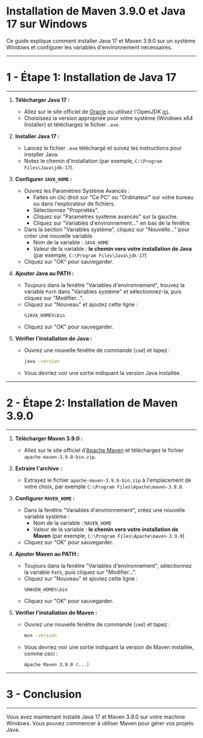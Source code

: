 # Installation de Maven 3.9.0 et Java 17 sur Windows

Ce guide explique comment installer Java 17 et Maven 3.9.0 sur un système Windows et configurer les variables d'environnement nécessaires.

----
# 1 - Étape 1: Installation de Java 17
----

1. **Télécharger Java 17 :**
   - Allez sur le site officiel de [Oracle](https://www.oracle.com/java/technologies/javase-jdk17-downloads.html) ou utilisez l'OpenJDK [ici](https://jdk.java.net/17/).
   - Choisissez la version appropriée pour votre système (Windows x64 Installer) et téléchargez le fichier `.exe`.

2. **Installer Java 17 :**
   - Lancez le fichier `.exe` téléchargé et suivez les instructions pour installer Java.
   - Notez le chemin d'installation (par exemple, `C:\Program Files\Java\jdk-17`).

3. **Configurer `JAVA_HOME` :**
   - Ouvrez les Paramètres Système Avancés :
     - Faites un clic droit sur "Ce PC" ou "Ordinateur" sur votre bureau ou dans l'explorateur de fichiers.
     - Sélectionnez "Propriétés".
     - Cliquez sur "Paramètres système avancés" sur la gauche.
     - Cliquez sur "Variables d'environnement..." en bas de la fenêtre.
   - Dans la section "Variables système", cliquez sur "Nouvelle..." pour créer une nouvelle variable.
     - Nom de la variable : `JAVA_HOME`
     - Valeur de la variable : **le chemin vers votre installation de Java** (par exemple, `C:\Program Files\Java\jdk-17`)
   - Cliquez sur "OK" pour sauvegarder.

4. **Ajouter Java au PATH :**
   - Toujours dans la fenêtre "Variables d'environnement", trouvez la variable `Path` dans "Variables système" et sélectionnez-la, puis cliquez sur "Modifier...".
   - Cliquez sur "Nouveau" et ajoutez cette ligne :
     ```plaintext
     %JAVA_HOME%\bin
     ```
   - Cliquez sur "OK" pour sauvegarder.

5. **Vérifier l'installation de Java :**
   - Ouvrez une nouvelle fenêtre de commande (`cmd`) et tapez :
     ```bash
     java -version
     ```
   - Vous devriez voir une sortie indiquant la version Java installée.

---
# 2 - Étape 2: Installation de Maven 3.9.0
---

1. **Télécharger Maven 3.9.0 :**
   - Allez sur le site officiel d'[Apache Maven](https://maven.apache.org/download.cgi) et téléchargez le fichier `apache-maven-3.9.0-bin.zip`.

2. **Extraire l'archive :**
   - Extrayez le fichier `apache-maven-3.9.0-bin.zip` à l'emplacement de votre choix, par exemple `C:\Program Files\Apache\maven-3.9.0`.

3. **Configurer `MAVEN_HOME` :**
   - Dans la fenêtre "Variables d'environnement", créez une nouvelle variable système :
     - Nom de la variable : `MAVEN_HOME`
     - Valeur de la variable : **le chemin vers votre installation de Maven** (par exemple, `C:\Program Files\Apache\maven-3.9.0`)
   - Cliquez sur "OK" pour sauvegarder.

4. **Ajouter Maven au PATH :**
   - Toujours dans la fenêtre "Variables d'environnement", sélectionnez la variable `Path`, puis cliquez sur "Modifier...".
   - Cliquez sur "Nouveau" et ajoutez cette ligne :
     ```plaintext
     %MAVEN_HOME%\bin
     ```
   - Cliquez sur "OK" pour sauvegarder.

5. **Vérifier l'installation de Maven :**
   - Ouvrez une nouvelle fenêtre de commande (`cmd`) et tapez :
     ```bash
     mvn -version
     ```
   - Vous devriez voir une sortie indiquant la version de Maven installée, comme ceci :
     ```
     Apache Maven 3.9.0 (...)
     ```
---
# 3 - Conclusion
---

Vous avez maintenant installé Java 17 et Maven 3.9.0 sur votre machine Windows. Vous pouvez commencer à utiliser Maven pour gérer vos projets Java.

